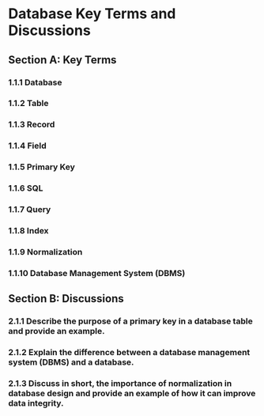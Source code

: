 # Database Key Terms and Discussions

## Section A: Key Terms

### 1.1.1 Database

### 1.1.2 Table

### 1.1.3 Record

### 1.1.4 Field

### 1.1.5 Primary Key

### 1.1.6 SQL

### 1.1.7 Query

### 1.1.8 Index

### 1.1.9 Normalization

### 1.1.10 Database Management System (DBMS)

## Section B: Discussions

### 2.1.1 Describe the purpose of a primary key in a database table and provide an example.

### 2.1.2 Explain the difference between a database management system (DBMS) and a database.

### 2.1.3 Discuss in short, the importance of normalization in database design and provide an example of how it can improve data integrity.
